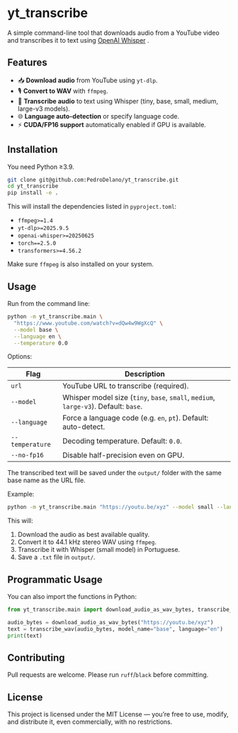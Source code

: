 # yt_transcribe

A simple command-line tool that downloads audio from a YouTube video and transcribes it to text using [OpenAI Whisper](https://github.com/openai/whisper) .

## Features

* 📥 **Download audio** from YouTube using `yt-dlp`.
* 🎙️ **Convert to WAV** with `ffmpeg`.
* 📝 **Transcribe audio** to text using Whisper (tiny, base, small, medium, large-v3 models).
* 🌐 **Language auto-detection** or specify language code.
* ⚡ **CUDA/FP16 support** automatically enabled if GPU is available.

## Installation

You need Python ≥3.9.

```bash
git clone git@github.com:PedroDelano/yt_transcribe.git
cd yt_transcribe
pip install -e .
```

This will install the dependencies listed in `pyproject.toml`:

* `ffmpeg>=1.4`
* `yt-dlp>=2025.9.5`
* `openai-whisper>=20250625`
* `torch==2.5.0`
* `transformers>=4.56.2`

Make sure `ffmpeg` is also installed on your system.

## Usage

Run from the command line:

```bash
python -m yt_transcribe.main \
  "https://www.youtube.com/watch?v=dQw4w9WgXcQ" \
  --model base \
  --language en \
  --temperature 0.0
```

Options:

| Flag            | Description                                                                          |
| --------------- | ------------------------------------------------------------------------------------ |
| `url`           | YouTube URL to transcribe (required).                                                |
| `--model`       | Whisper model size (`tiny`, `base`, `small`, `medium`, `large-v3`). Default: `base`. |
| `--language`    | Force a language code (e.g. `en`, `pt`). Default: auto-detect.                       |
| `--temperature` | Decoding temperature. Default: `0.0`.                                                |
| `--no-fp16`     | Disable half-precision even on GPU.                                                  |

The transcribed text will be saved under the `output/` folder with the same base name as the URL file.

Example:

```bash
python -m yt_transcribe.main "https://youtu.be/xyz" --model small --language pt
```

This will:

1. Download the audio as best available quality.
2. Convert it to 44.1 kHz stereo WAV using `ffmpeg`.
3. Transcribe it with Whisper (small model) in Portuguese.
4. Save a `.txt` file in `output/`.

## Programmatic Usage

You can also import the functions in Python:

```python
from yt_transcribe.main import download_audio_as_wav_bytes, transcribe_wav

audio_bytes = download_audio_as_wav_bytes("https://youtu.be/xyz")
text = transcribe_wav(audio_bytes, model_name="base", language="en")
print(text)
```

## Contributing

Pull requests are welcome. Please run `ruff`/`black` before committing.

## License

This project is licensed under the MIT License — you’re free to use, modify, and distribute it, even commercially, with no restrictions.

